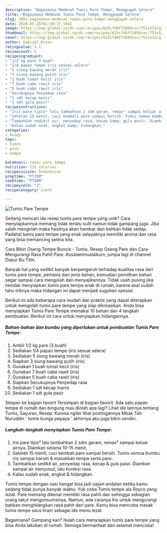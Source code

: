```yaml
---
description: "Bagaimana Membuat Tumis Pare Tempe, Menggugah Selera"
title: "Bagaimana Membuat Tumis Pare Tempe, Menggugah Selera"
slug: 2001-bagaimana-membuat-tumis-pare-tempe-menggugah-selera
date: 2020-05-25T01:50:17.594Z
image: https://img-global.cpcdn.com/recipes/625cfd6ff389dcec/751x532cq70/tumis-pare-tempe-foto-resep-utama.jpg
thumbnail: https://img-global.cpcdn.com/recipes/625cfd6ff389dcec/751x532cq70/tumis-pare-tempe-foto-resep-utama.jpg
cover: https://img-global.cpcdn.com/recipes/625cfd6ff389dcec/751x532cq70/tumis-pare-tempe-foto-resep-utama.jpg
author: Gabriel Bryan
ratingvalue: 3.1
reviewcount: 6
recipeingredient:
- "1/2 kg pare 3 buah"
- "1/4 papan tempe iris sesuai selera"
- "5 siung bawang merah iris"
- "3 siung bawang putih iris"
- "1 buah tomat kecil iris"
- "7 buah cabe rawit iris"
- "5 buah cabe rawit iris"
- "Secukupnya Penyedap rasa"
- "1 sdt kecap manis"
- "1 sdt gula pasir"
recipeinstructions:
- "Iris pare tipis² lalu tambahkan 2 sdm garam, remas² sampai keluar airnya. Diamkan selama 10-15 menit,"
- "Setelah 15 menit, cuci kembali pare sampai bersih. Tumis semua bumbu iris sampai harum &amp; masukkan tempe serta pare.."
- "Tambahkan sedikit air, penyedap rasa, kecap &amp; gula pasir. Diamkan sampai air menyusut, lalu koreksi rasa."
- "Kalau sudah enak, angkat &amp; hidangkan."
categories:
- Resep
tags:
- tumis
- pare
- tempe

katakunci: tumis pare tempe 
nutrition: 215 calories
recipecuisine: Indonesian
preptime: "PT35M"
cooktime: "PT50M"
recipeyield: "2"
recipecategory: Lunch

---
```



![Tumis Pare Tempe](https://img-global.cpcdn.com/recipes/625cfd6ff389dcec/751x532cq70/tumis-pare-tempe-foto-resep-utama.jpg)

Sedang mencari ide resep tumis pare tempe yang unik? Cara menyiapkannya memang tidak terlalu sulit namun tidak gampang juga. Jika salah mengolah maka hasilnya akan hambar dan bahkan tidak sedap. Padahal tumis pare tempe yang enak selayaknya memiliki aroma dan rasa yang bisa memancing selera kita.

Cara Bikin Oseng Tempe Buncis - Tumis. Resep Oseng Pare dan Cara Mengurangi Rasa Pahit Pare. Assalammualaikum, jumpa lagi di channel Dapur Bu Titin.

Banyak hal yang sedikit banyak berpengaruh terhadap kualitas rasa dari tumis pare tempe, pertama dari jenis bahan, kemudian pemilihan bahan segar sampai cara mengolah dan menyajikannya. Tidak usah pusing jika hendak menyiapkan tumis pare tempe enak di rumah, karena asal sudah tahu triknya maka hidangan ini dapat menjadi suguhan spesial.


Berikut ini ada beberapa cara mudah dan praktis yang dapat diterapkan untuk mengolah tumis pare tempe yang siap dikreasikan. Anda bisa menyiapkan Tumis Pare Tempe memakai 10 bahan dan 4 langkah pembuatan. Berikut ini cara untuk menyiapkan hidangannya.

<!--inarticleads1-->

##### Bahan-bahan dan bumbu yang diperlukan untuk pembuatan Tumis Pare Tempe:

1. Ambil 1/2 kg pare (3 buah)
1. Sediakan 1/4 papan tempe (iris sesuai selera)
1. Sediakan 5 siung bawang merah (iris)
1. Siapkan 3 siung bawang putih (iris)
1. Gunakan 1 buah tomat kecil (iris)
1. Gunakan 7 buah cabe rawit (iris)
1. Gunakan 5 buah cabe rawit (iris)
1. Siapkan Secukupnya Penyedap rasa
1. Sediakan 1 sdt kecap manis
1. Sediakan 1 sdt gula pasir


Simpan ke bagian favorit Tersimpan di bagian favorit. Ada satu papan tempe di rumah dan bingung mau diolah apa lagi? Lihat ide lainnya tentang Tumis, Sayuran, Resep. Karena ngiler lihat postingannya Mbak Tati Nuruddin &#39; tumis bunga pepaya &#39; akhirnya aku juga bikin sendiri. 

<!--inarticleads2-->

##### Langkah-langkah menyiapkan Tumis Pare Tempe:

1. Iris pare tipis² lalu tambahkan 2 sdm garam, remas² sampai keluar airnya. Diamkan selama 10-15 menit,
1. Setelah 15 menit, cuci kembali pare sampai bersih. Tumis semua bumbu iris sampai harum &amp; masukkan tempe serta pare..
1. Tambahkan sedikit air, penyedap rasa, kecap &amp; gula pasir. Diamkan sampai air menyusut, lalu koreksi rasa.
1. Kalau sudah enak, angkat &amp; hidangkan.


Tumis tempe dengan nasi hangat bisa jadi sajian andalan ketika kamu sedang tidak punya banyak waktu. Yuk coba Tumis tempe ala Royco yang lezat. Pare memang dikenal memiliki rasa pahit dan sehingga sebagian orang takut mengonsumsinya. Namun, ada caranya lho untuk mengurangi bahkan menghilangkan rasa pahit dari pare. Kamu bisa mencoba masak tumis tempe saus tiram sebagai ide menu lezat. 

Bagaimana? Gampang kan? Itulah cara menyiapkan tumis pare tempe yang bisa Anda lakukan di rumah. Semoga bermanfaat dan selamat mencoba!
